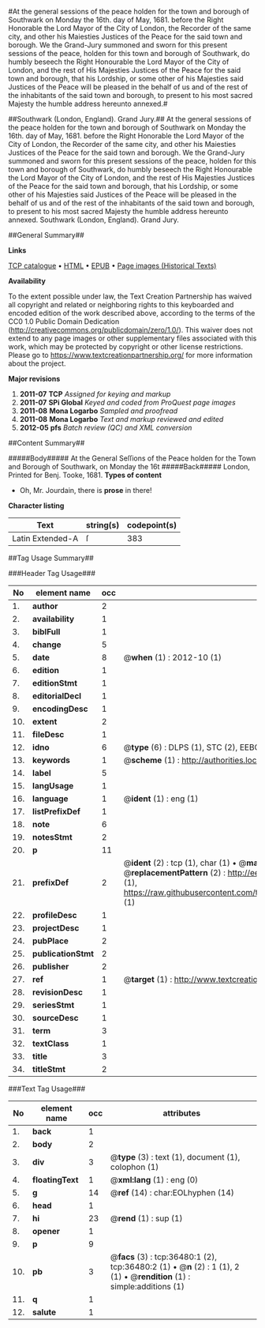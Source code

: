 #At the general sessions of the peace holden for the town and borough of Southwark on Monday the 16th. day of May, 1681. before the Right Honorable the Lord Mayor of the City of London, the Recorder of the same city, and other his Maiesties Justices of the Peace for the said town and borough. We the Grand-Jury summoned and sworn for this present sessions of the peace, holden for this town and borough of Southwark, do humbly beseech the Right Honourable the Lord Mayor of the City of London, and the rest of His Majesties Justices of the Peace for the said town and borough, that his Lordship, or some other of his Majesties said Justices of the Peace will be pleased in the behalf of us and of the rest of the inhabitants of the said town and borough, to present to his most sacred Majesty the humble address hereunto annexed.#

##Southwark (London, England). Grand Jury.##
At the general sessions of the peace holden for the town and borough of Southwark on Monday the 16th. day of May, 1681. before the Right Honorable the Lord Mayor of the City of London, the Recorder of the same city, and other his Maiesties Justices of the Peace for the said town and borough. We the Grand-Jury summoned and sworn for this present sessions of the peace, holden for this town and borough of Southwark, do humbly beseech the Right Honourable the Lord Mayor of the City of London, and the rest of His Majesties Justices of the Peace for the said town and borough, that his Lordship, or some other of his Majesties said Justices of the Peace will be pleased in the behalf of us and of the rest of the inhabitants of the said town and borough, to present to his most sacred Majesty the humble address hereunto annexed.
Southwark (London, England). Grand Jury.

##General Summary##

**Links**

[TCP catalogue](http://www.ota.ox.ac.uk/tcp/)  • 
[HTML](http://tei.it.ox.ac.uk/tcp/Texts-HTML/free/A60/A60975.html)  • 
[EPUB](http://tei.it.ox.ac.uk/tcp/Texts-EPUB/free/A60/A60975.epub) • 
[Page images (Historical Texts)](https://historicaltexts.jisc.ac.uk/eebo-99832012e)

**Availability**

To the extent possible under law, the Text Creation Partnership has waived all copyright and related or neighboring rights to this keyboarded and encoded edition of the work described above, according to the terms of the CC0 1.0 Public Domain Dedication (http://creativecommons.org/publicdomain/zero/1.0/). This waiver does not extend to any page images or other supplementary files associated with this work, which may be protected by copyright or other license restrictions. Please go to https://www.textcreationpartnership.org/ for more information about the project.

**Major revisions**

1. __2011-07__ __TCP__ *Assigned for keying and markup*
1. __2011-07__ __SPi Global__ *Keyed and coded from ProQuest page images*
1. __2011-08__ __Mona Logarbo__ *Sampled and proofread*
1. __2011-08__ __Mona Logarbo__ *Text and markup reviewed and edited*
1. __2012-05__ __pfs__ *Batch review (QC) and XML conversion*

##Content Summary##

#####Body#####
At the General Seſſions of the Peace holden for the Town and Borough of Southwark, on Monday the 16t
#####Back#####
London, Printed for Benj. Tooke, 1681.
**Types of content**

  * Oh, Mr. Jourdain, there is **prose** in there!

**Character listing**


|Text|string(s)|codepoint(s)|
|---|---|---|
|Latin Extended-A|ſ|383|

##Tag Usage Summary##

###Header Tag Usage###

|No|element name|occ|attributes|
|---|---|---|---|
|1.|__author__|2||
|2.|__availability__|1||
|3.|__biblFull__|1||
|4.|__change__|5||
|5.|__date__|8| @__when__ (1) : 2012-10 (1)|
|6.|__edition__|1||
|7.|__editionStmt__|1||
|8.|__editorialDecl__|1||
|9.|__encodingDesc__|1||
|10.|__extent__|2||
|11.|__fileDesc__|1||
|12.|__idno__|6| @__type__ (6) : DLPS (1), STC (2), EEBO-CITATION (1), PROQUEST (1), VID (1)|
|13.|__keywords__|1| @__scheme__ (1) : http://authorities.loc.gov/ (1)|
|14.|__label__|5||
|15.|__langUsage__|1||
|16.|__language__|1| @__ident__ (1) : eng (1)|
|17.|__listPrefixDef__|1||
|18.|__note__|6||
|19.|__notesStmt__|2||
|20.|__p__|11||
|21.|__prefixDef__|2| @__ident__ (2) : tcp (1), char (1)  •  @__matchPattern__ (2) : ([0-9\-]+):([0-9IVX]+) (1), (.+) (1)  •  @__replacementPattern__ (2) : http://eebo.chadwyck.com/downloadtiff?vid=$1&page=$2 (1), https://raw.githubusercontent.com/textcreationpartnership/Texts/master/tcpchars.xml#$1 (1)|
|22.|__profileDesc__|1||
|23.|__projectDesc__|1||
|24.|__pubPlace__|2||
|25.|__publicationStmt__|2||
|26.|__publisher__|2||
|27.|__ref__|1| @__target__ (1) : http://www.textcreationpartnership.org/docs/. (1)|
|28.|__revisionDesc__|1||
|29.|__seriesStmt__|1||
|30.|__sourceDesc__|1||
|31.|__term__|3||
|32.|__textClass__|1||
|33.|__title__|3||
|34.|__titleStmt__|2||


###Text Tag Usage###

|No|element name|occ|attributes|
|---|---|---|---|
|1.|__back__|1||
|2.|__body__|2||
|3.|__div__|3| @__type__ (3) : text (1), document (1), colophon (1)|
|4.|__floatingText__|1| @__xml:lang__ (1) : eng (0)|
|5.|__g__|14| @__ref__ (14) : char:EOLhyphen (14)|
|6.|__head__|1||
|7.|__hi__|23| @__rend__ (1) : sup (1)|
|8.|__opener__|1||
|9.|__p__|9||
|10.|__pb__|3| @__facs__ (3) : tcp:36480:1 (2), tcp:36480:2 (1)  •  @__n__ (2) : 1 (1), 2 (1)  •  @__rendition__ (1) : simple:additions (1)|
|11.|__q__|1||
|12.|__salute__|1||
